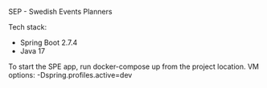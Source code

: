 SEP - Swedish Events Planners

Tech stack:
- Spring Boot 2.7.4
- Java 17

To start the SPE app, run docker-compose up from the project location.
VM options: -Dspring.profiles.active=dev